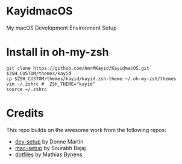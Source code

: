 # KayidmacOS
My macOS Development Environment Setup

# Install in oh-my-zsh
```
git clone https://github.com/AmrMKayid/KayidmacOS.git $ZSH_CUSTOM/themes/kayid
cp $ZSH_CUSTOM/themes/kayid/kayid.zsh-theme ~/.oh-my-zsh/themes
vim ~/.zshrc #  ZSH_THEME="kayid"
source ~/.zshrc
```


Credits
============

This repo builds on the awesome work from the following repos:

* [dev-setup](https://github.com/donnemartin/dev-setup) by Donne Martin
* [mac-setup](https://github.com/sb2nov/mac-setup) by Sourabh Bajaj
* [dotfiles](https://github.com/mathiasbynens/dotfiles) by Mathias Bynens
